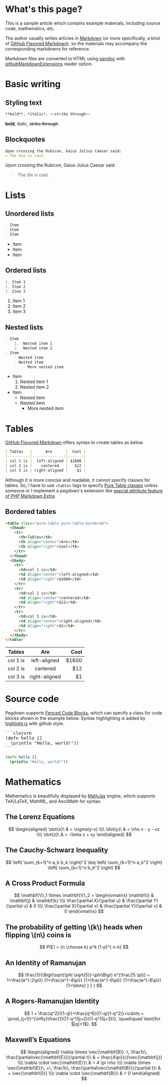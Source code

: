 What's this page?
======================================================================

This is a sample article which contains example materials, including source code, mathematics, etc.

The author usually writes articles in [Markdown](http://daringfireball.net/projects/markdown/) (or more specifically, a kind of [GitHub Flavored Markdown](https://help.github.com/articles/github-flavored-markdown)), so the materials may accompany the corresponding markdowns for reference.

Markdown files are converted to HTML using [pandoc](http://pandoc.org/) with [githubMarkdownExtensions](http://hackage.haskell.org/package/pandoc-1.13.2.1/docs/Text-Pandoc-Options.html#v:githubMarkdownExtensions) reader option.


Basic writing
======================================================================

Styling text
----------------------------------------------------------------------

```markdown
**bold**, *italic*, ~~strike through~~
```

**bold**, *italic*, ~~strike through~~


Blockquotes
----------------------------------------------------------------------

```markdown
Upon crossing the Rubicon, Gaius Julius Caesar said:
> The die is cast.
```

Upon crossing the Rubicon, Gaius Julius Caesar said:
> The die is cast.

Lists
======================================================================

Unordered lists
----------------------------------------------------------------------

```markdown
- Item
- Item
- Item
```

- Item
- Item
- Item


Ordered lists
----------------------------------------------------------------------

```markdown
1. Item 1
2. Item 2
3. Item 3
```

1. Item 1
2. Item 2
3. Item 3

Nested lists
----------------------------------------------------------------------

```markdown
- Item
    1.  Nested item 1
    2.  Nested item 2
- Item
    - Nested item
    - Nested item
        - More nested item
```

- Item
    1.  Nested item 1
    2.  Nested item 2
- Item
    - Nested item
    - Nested item
        - More nested item


Tables
======================================================================

[GitHub Flavored Markdown](https://help.github.com/articles/github-flavored-markdown) offers syntax to create tables as below.

```markdown
| Tables   |      Are      |  Cool |
|----------|:-------------:|------:|
| col 1 is |  left-aligned | $1600 |
| col 2 is |    centered   |   $12 |
| col 3 is | right-aligned |    $1 |
```

Although it is more concise and readable, it cannot specify classes for tables. So, I have to use `<table>` tags to specify [Pure Table classes](http://purecss.io/tables/) unless someone or I implement a pegdown's extension like [special attribute feature of PHP Markdown Extra](https://michelf.ca/projects/php-markdown/extra/#spe-attr).


Bordered tables
----------------------------------------------------------------------

```html
<table class="pure-table pure-table-bordered">
  <thead>
    <tr>
      <th>Tables</th>
      <th align="center">Are</th>
      <th align="right">Cool</th>
    </tr>
  </thead>
  <tbody>
    <tr>
      <td>col 1 is</td>
      <td align="center">left-aligned</td>
      <td align="right">$1600</td>
    </tr>
    <tr>
      <td>col 2 is</td>
      <td align="center">centered</td>
      <td align="right">$12</td>
    </tr>
    <tr>
      <td>col 3 is</td>
      <td align="center">right-aligned</td>
      <td align="right">$1</td>
    </tr>
  </tbody>
</table>
```

<table class="pure-table pure-table-bordered">
  <thead>
    <tr>
      <th>Tables</th>
      <th align="center">Are</th>
      <th align="right">Cool</th>
    </tr>
  </thead>
  <tbody>
    <tr>
      <td>col 1 is</td>
      <td align="center">left-aligned</td>
      <td align="right">$1600</td>
    </tr>
    <tr>
      <td>col 2 is</td>
      <td align="center">centered</td>
      <td align="right">$12</td>
    </tr>
    <tr>
      <td>col 3 is</td>
      <td align="center">right-aligned</td>
      <td align="right">$1</td>
    </tr>
  </tbody>
</table>


Source code
======================================================================

Pegdown supports [Fenced Code Blocks](https://help.github.com/articles/github-flavored-markdown#fenced-code-blocks), which can specify a class for code blocks shown in the example below. Syntax highlighting is added by [highlight.js](https://highlightjs.org/) with github style.

<pre>
```clojure
(defn hello []
  (println "Hello, world!"))
```
</pre>

```clojure
(defn hello []
  (println "Hello, world!"))
```


Mathematics
======================================================================

Mathematics is beautifully displayed by [MathJax](http://www.mathjax.org/) engine, which supports TeX/LaTeX, MathML, and AsciiMath for syntax.

<h2 class="math-header">The Lorenz Equations</h2>

$$
\begin{aligned}
\dot{x}\ & = \sigma(y-x) \\\\
\dot{y}\ & = \rho x - y - xz \\\\
\dot{z}\ & = -\beta z + xy
\end{aligned}
$$

<h2 class="math-header">The Cauchy-Schwarz Inequality</h2>

$$
\left( \sum_{k=1}^n a_k b_k \right)^2 \leq \left( \sum_{k=1}^n a_k^2 \right) \left( \sum_{k=1}^n b_k^2 \right)
$$

<h2 class="math-header">A Cross Product Formula</h2>

$$
\mathbf{V}_1 \times \mathbf{V}_2 =  \begin{vmatrix}
\mathbf{i} & \mathbf{j} & \mathbf{k} \\\\
\frac{\partial X}{\partial u} &  \frac{\partial Y}{\partial u} & 0 \\\\
\frac{\partial X}{\partial v} &  \frac{\partial Y}{\partial v} & 0
\end{vmatrix}
$$

<h2 class="math-header">The probability of getting \(k\) heads when flipping \(n\) coins is</h2>

$$ P(E)   = {n \choose k} p^k (1-p)^{ n-k} $$

<h2 class="math-header">An Identity of Ramanujan</h2>

$$
\frac{1}{\Bigl(\sqrt{\phi \sqrt{5}}-\phi\Bigr) e^{\frac25 \pi}} =
1+\frac{e^{-2\pi}} {1+\frac{e^{-4\pi}} {1+\frac{e^{-6\pi}}
{1+\frac{e^{-8\pi}} {1+\ldots} } } }
$$

<h2 class="math-header">A Rogers-Ramanujan Identity</h2>

$$
1 + \frac{q^2}{(1-q)}+\frac{q^6}{(1-q)(1-q^2)}+\cdots =
\prod_{j=0}^{\infty}\frac{1}{(1-q^{5j+2})(1-q^{5j+3})},
\quad\quad \text{for $|q|<1$}.
$$

<h2 class="math-header">Maxwell’s Equations</h2>

$$
\begin{aligned}
\nabla \times \vec{\mathbf{B}} -\, \frac1c\, \frac{\partial\vec{\mathbf{E}}}{\partial t}\ & = \frac{4\pi}{c}\vec{\mathbf{j}} \\\\
\nabla \cdot \vec{\mathbf{E}}\ & = 4 \pi \rho \\\\
\nabla \times \vec{\mathbf{E}}\, +\, \frac1c\, \frac{\partial\vec{\mathbf{B}}}{\partial t}\ & = \vec{\mathbf{0}} \\\\
\nabla \cdot \vec{\mathbf{B}}\ & = 0
\end{aligned}
$$
